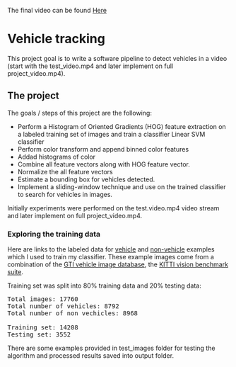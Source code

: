 The  final video can be found [Here](https://youtu.be/XlZunXxhPKE)

# Vehicle tracking

This project goal is to write a software pipeline to detect vehicles in a video (start with the test_video.mp4 and later implement on full project_video.mp4).

## The project

The goals / steps of this project are the following:

* Perform a Histogram of Oriented Gradients (HOG) feature extraction on a labeled training set of images and train a classifier Linear SVM classifier
* Perform color transform and append binned color features
* Addad histograms of color
* Combine all feature vectors along with HOG feature vector.
* Normalize the all feature vectors
* Estimate a bounding box for vehicles detected.
* Implement a sliding-window technique and use on the trained classifier to search for vehicles in images.

Initially experiments were performed on the test.video.mp4 video stream and later implement on full project_video.mp4.

### Exploring the training data

Here are links to the labeled data for [vehicle](https://s3.amazonaws.com/udacity-sdc/Vehicle_Tracking/vehicles.zip) and [non-vehicle](https://s3.amazonaws.com/udacity-sdc/Vehicle_Tracking/non-vehicles.zip) examples which I used to train my classifier. These example images come from a combination of the [GTI vehicle image database](http://www.gti.ssr.upm.es/data/Vehicle_database.html), the [KITTI vision benchmark suite](http://www.cvlibs.net/datasets/kitti/).

Training set was split into 80% training data and 20% testing data:

<pre>
Total images: 17760
Total number of vehicles: 8792
Total number of non vechicles: 8968

Training set: 14208
Testing set: 3552
</pre>

There are some examples provided in test_images folder for testing the algorithm and processed results saved into output folder.


